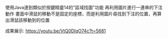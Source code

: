 使用Java達到類似於按鍵精靈14的"區域找圖"功能
再利用圖片進行一連串的下注動作
畫面中滑鼠的移動不是固定的座標，而是利用圖片尋找到下注的位置，再算出滑鼠該移動到的位置


成果展示:
https://youtu.be/VtQ0DlqO74c?t=5681
